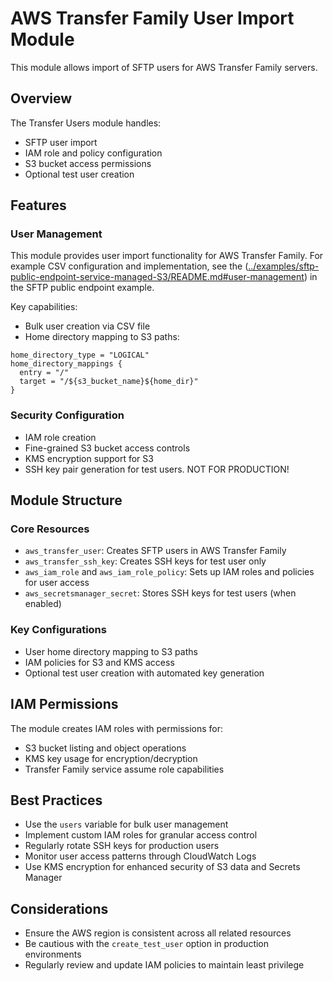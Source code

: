 # AWS Transfer Family User Import Module

This module allows import of SFTP users for AWS Transfer Family servers.

## Overview

The Transfer Users module handles:

- SFTP user import
- IAM role and policy configuration
- S3 bucket access permissions
- Optional test user creation

## Features

### User Management

This module provides user import functionality for AWS Transfer Family. For example CSV configuration and implementation, see the ([../examples/sftp-public-endpoint-service-managed-S3/README.md#user-management](https://github.com/aws-ia/terraform-aws-transfer-family/blob/dev/examples/sftp-public-endpoint-service-managed-S3/.header.md)) in the SFTP public endpoint example.

Key capabilities:

- Bulk user creation via CSV file
- Home directory mapping to S3 paths:

```
home_directory_type = "LOGICAL"
home_directory_mappings {
  entry = "/"
  target = "/${s3_bucket_name}${home_dir}"
}
```

### Security Configuration

- IAM role creation
- Fine-grained S3 bucket access controls
- KMS encryption support for S3
- SSH key pair generation for test users. NOT FOR PRODUCTION!

## Module Structure

### Core Resources

- `aws_transfer_user`: Creates SFTP users in AWS Transfer Family
- `aws_transfer_ssh_key`: Creates SSH keys for test user only
- `aws_iam_role` and `aws_iam_role_policy`: Sets up IAM roles and policies for user access
- `aws_secretsmanager_secret`: Stores SSH keys for test users (when enabled)

### Key Configurations

- User home directory mapping to S3 paths
- IAM policies for S3 and KMS access
- Optional test user creation with automated key generation

## IAM Permissions

The module creates IAM roles with permissions for:

- S3 bucket listing and object operations
- KMS key usage for encryption/decryption
- Transfer Family service assume role capabilities

## Best Practices

- Use the `users` variable for bulk user management
- Implement custom IAM roles for granular access control
- Regularly rotate SSH keys for production users
- Monitor user access patterns through CloudWatch Logs
- Use KMS encryption for enhanced security of S3 data and Secrets Manager

## Considerations

- Ensure the AWS region is consistent across all related resources
- Be cautious with the `create_test_user` option in production environments
- Regularly review and update IAM policies to maintain least privilege
